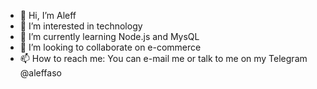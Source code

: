 - 👋 Hi, I’m Aleff
- 👀 I’m interested in technology
- 🌱 I’m currently learning Node.js and MysQL
- 💞️ I’m looking to collaborate on e-commerce
- 📫 How to reach me: You can e-mail me or talk to me on my Telegram @aleffaso

<!---
aleffaso/aleffaso is a ✨ special ✨ repository because its `README.md` (this file) appears on your GitHub profile.
You can click the Preview link to take a look at your changes.
--->
